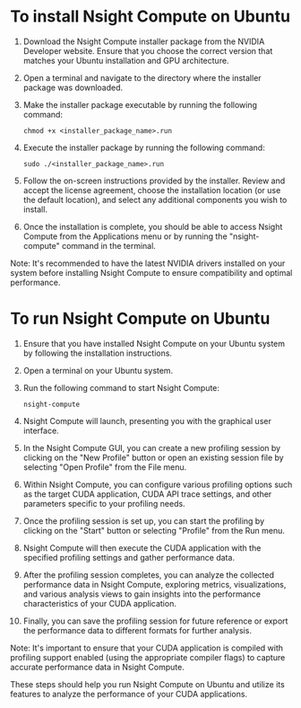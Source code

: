 # To install Nsight Compute on Ubuntu

1. Download the Nsight Compute installer package from the NVIDIA Developer website. Ensure that you choose the correct version that matches your Ubuntu installation and GPU architecture.

2. Open a terminal and navigate to the directory where the installer package was downloaded.

3. Make the installer package executable by running the following command:
   ```
   chmod +x <installer_package_name>.run
   ```

4. Execute the installer package by running the following command:
   ```
   sudo ./<installer_package_name>.run
   ```

5. Follow the on-screen instructions provided by the installer. Review and accept the license agreement, choose the installation location (or use the default location), and select any additional components you wish to install.

6. Once the installation is complete, you should be able to access Nsight Compute from the Applications menu or by running the "nsight-compute" command in the terminal.

Note: It's recommended to have the latest NVIDIA drivers installed on your system before installing Nsight Compute to ensure compatibility and optimal performance.

# To run Nsight Compute on Ubuntu

1. Ensure that you have installed Nsight Compute on your Ubuntu system by following the installation instructions.

2. Open a terminal on your Ubuntu system.

3. Run the following command to start Nsight Compute:
   ```
   nsight-compute
   ```

4. Nsight Compute will launch, presenting you with the graphical user interface.

5. In the Nsight Compute GUI, you can create a new profiling session by clicking on the "New Profile" button or open an existing session file by selecting "Open Profile" from the File menu.

6. Within Nsight Compute, you can configure various profiling options such as the target CUDA application, CUDA API trace settings, and other parameters specific to your profiling needs.

7. Once the profiling session is set up, you can start the profiling by clicking on the "Start" button or selecting "Profile" from the Run menu.

8. Nsight Compute will then execute the CUDA application with the specified profiling settings and gather performance data.

9. After the profiling session completes, you can analyze the collected performance data in Nsight Compute, exploring metrics, visualizations, and various analysis views to gain insights into the performance characteristics of your CUDA application.

10. Finally, you can save the profiling session for future reference or export the performance data to different formats for further analysis.

Note: It's important to ensure that your CUDA application is compiled with profiling support enabled (using the appropriate compiler flags) to capture accurate performance data in Nsight Compute.

These steps should help you run Nsight Compute on Ubuntu and utilize its features to analyze the performance of your CUDA applications.
